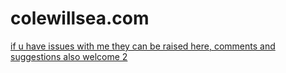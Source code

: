 colewillsea.com
=============

[if u have issues with me they can be raised here, comments and suggestions also welcome 2](https://github.com/coleww/colewillsea.com/issues)
